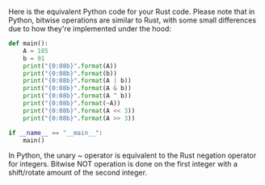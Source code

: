 Here is the equivalent Python code for your Rust code. Please note that in Python, bitwise operations are similar to Rust, with some small differences due to how they're implemented under the hood:

```python
def main():
    A = 105
    b = 91
    print("{0:08b}".format(A))
    print("{0:08b}".format(b))
    print("{0:08b}".format(A | b))
    print("{0:08b}".format(A & b))
    print("{0:08b}".format(A ^ b))
    print("{0:08b}".format(~A))
    print("{0:08b}".format(A << 3))
    print("{0:08b}".format(A >> 3))

if __name__ == "__main__":
    main()
```

In Python, the unary ~ operator is equivalent to the Rust negation operator for integers. Bitwise NOT operation is done on the first integer with a shift/rotate amount of the second integer.

